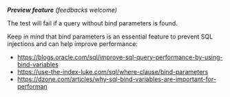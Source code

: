 ***Preview feature*** *(feedbacks welcome)*

The test will fail if a query without bind parameters is found.<br>

Keep in mind that bind parameters is an essential feature to prevent SQL injections and can help improve performance: <br>
- https://blogs.oracle.com/sql/improve-sql-query-performance-by-using-bind-variables <br>
- https://use-the-index-luke.com/sql/where-clause/bind-parameters
- https://dzone.com/articles/why-sql-bind-variables-are-important-for-performan